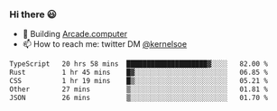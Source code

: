 ### Hi there 😃

- 🔨 Building [Arcade.computer](https://arcade.computer)
- 📫 How to reach me: twitter DM [@kernelsoe](https://twitter.com/kernelsoe)

<!--START_SECTION:waka-->

```txt
TypeScript   20 hrs 58 mins  ████████████████████▓░░░░   82.00 %
Rust         1 hr 45 mins    █▓░░░░░░░░░░░░░░░░░░░░░░░   06.85 %
CSS          1 hr 19 mins    █▒░░░░░░░░░░░░░░░░░░░░░░░   05.21 %
Other        27 mins         ▒░░░░░░░░░░░░░░░░░░░░░░░░   01.81 %
JSON         26 mins         ▒░░░░░░░░░░░░░░░░░░░░░░░░   01.70 %
```

<!--END_SECTION:waka-->
